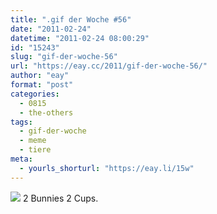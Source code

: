 ```yaml
---
title: ".gif der Woche #56"
date: "2011-02-24"
datetime: "2011-02-24 08:00:29"
id: "15243"
slug: "gif-der-woche-56"
url: "https://eay.cc/2011/gif-der-woche-56/"
author: "eay"
format: "post"
categories:
  - 0815
  - the-others
tags:
  - gif-der-woche
  - meme
  - tiere
meta:
  - yourls_shorturl: "https://eay.li/15w"
---
```


![](https://eay.cc/uploads/2011/bunnycups.gif) 2 Bunnies 2 Cups.
